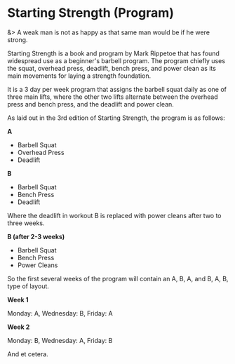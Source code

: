 Starting Strength (Program) 
============

&> A weak man is not as happy as that same man would be if he were strong.  

Starting Strength is a book and program by Mark Rippetoe that has found widespread use as a beginner's barbell program. The program chiefly uses the squat, overhead press, deadlift, bench press, and power clean as its main movements for laying a strength foundation. 

It is a 3 day per week program that assigns the barbell squat daily as one of three main lifts, where the other two lifts alternate between the overhead press and bench press, and the deadlift and power clean. 

As laid out in the 3rd edition of Starting Strength, the program is as follows:

**A**
* Barbell Squat
* Overhead Press
* Deadlift 

**B**

* Barbell Squat
* Bench Press
* Deadlift

Where the deadlift in workout B is replaced with power cleans after two to three weeks. 

**B (after 2-3 weeks)**
* Barbell Squat
* Bench Press
* Power Cleans

So the first several weeks of the program will contain an A, B, A, and B, A, B, type of layout. 

**Week 1**

Monday: A, Wednesday: B, Friday: A

**Week 2**

Monday: B, Wednesday: A, Friday: B

And et cetera. 




